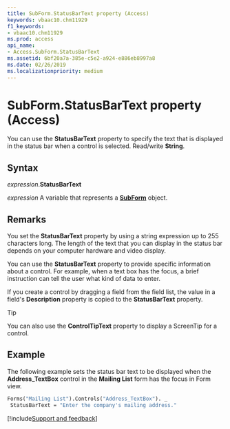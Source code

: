 ```yaml
---
title: SubForm.StatusBarText property (Access)
keywords: vbaac10.chm11929
f1_keywords:
- vbaac10.chm11929
ms.prod: access
api_name:
- Access.SubForm.StatusBarText
ms.assetid: 6bf20a7a-385e-c5e2-a924-e886eb8997a8
ms.date: 02/26/2019
ms.localizationpriority: medium
---
```



# SubForm.StatusBarText property (Access)

You can use the **StatusBarText** property to specify the text that is displayed in the status bar when a control is selected. Read/write **String**.


## Syntax

_expression_.**StatusBarText**

_expression_ A variable that represents a **[SubForm](Access.SubForm.md)** object.


## Remarks

You set the **StatusBarText** property by using a string expression up to 255 characters long. The length of the text that you can display in the status bar depends on your computer hardware and video display.

You can use the **StatusBarText** property to provide specific information about a control. For example, when a text box has the focus, a brief instruction can tell the user what kind of data to enter.

If you create a control by dragging a field from the field list, the value in a field's **Description** property is copied to the **StatusBarText** property.

> [!TIP] 
> You can also use the **ControlTipText** property to display a ScreenTip for a control.


## Example

The following example sets the status bar text to be displayed when the **Address_TextBox** control in the **Mailing List** form has the focus in Form view. 


```vb
Forms("Mailing List").Controls("Address_TextBox"). _ 
 StatusBarText = "Enter the company's mailing address." 

```


[!include[Support and feedback](~/includes/feedback-boilerplate.md)]